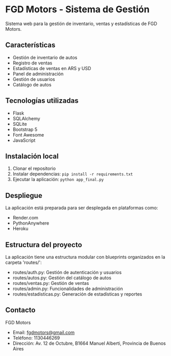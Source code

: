 # FGD Motors - Sistema de Gestión

Sistema web para la gestión de inventario, ventas y estadísticas de FGD Motors.

## Características

- Gestión de inventario de autos
- Registro de ventas
- Estadísticas de ventas en ARS y USD
- Panel de administración
- Gestión de usuarios
- Catálogo de autos

## Tecnologías utilizadas

- Flask
- SQLAlchemy
- SQLite
- Bootstrap 5
- Font Awesome
- JavaScript

## Instalación local

1. Clonar el repositorio
2. Instalar dependencias: `pip install -r requirements.txt`
3. Ejecutar la aplicación: `python app_final.py`

## Despliegue

La aplicación está preparada para ser desplegada en plataformas como:
- Render.com
- PythonAnywhere
- Heroku

## Estructura del proyecto

La aplicación tiene una estructura modular con blueprints organizados en la carpeta 'routes/':
- routes/auth.py: Gestión de autenticación y usuarios
- routes/autos.py: Gestión del catálogo de autos
- routes/ventas.py: Gestión de ventas
- routes/admin.py: Funcionalidades de administración
- routes/estadisticas.py: Generación de estadísticas y reportes

## Contacto

FGD Motors
- Email: fgdmotors@gmail.com
- Teléfono: 1130446269
- Dirección: Av. 12 de Octubre, B1664 Manuel Alberti, Provincia de Buenos Aires
